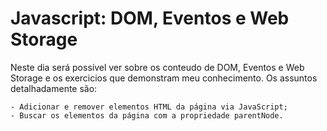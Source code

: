 # Javascript: DOM, Eventos e Web Storage

Neste dia será possível ver sobre os conteudo de DOM, Eventos e Web Storage e os exercicios que demonstram meu conhecimento. Os assuntos detalhadamente são:
```
- Adicionar e remover elementos HTML da página via JavaScript;
- Buscar os elementos da página com a propriedade parentNode.
```